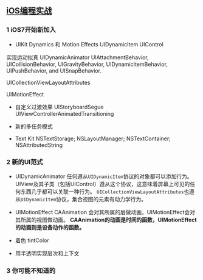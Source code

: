 [iOS编程实战](https://book.douban.com/subject/25976913/)
----------------

### 1 iOS7开始新加入
- UIKit Dynamics 和 Motion Effects
UIDynamicItem
UIControl

实现运动拟真
UIDynamicAnimator <UIDynamicItem>
 UIAttachmentBehavior, UICollisionBehavior, UIGravityBehavior, UIDynamicItemBehavior, UIPushBehavior, and UISnapBehavior.

UICollectionViewLayoutAttributes <UIDynamicItem>

UIMotionEffect

- 自定义过渡效果
UIStoryboardSegue
UIViewControllerAnimatedTransitioning

- 新的多任务模式

- Text Kit
NSTextStorage;
NSLayoutManager;
NSTextContainer;
NSAttributedString


### 2 新的UI范式
- UIDynamicAnimator
任何遵从`UIDynamicItem`协议的对象都可以添加行为。UIView及其子类（包括UIControl）遵从这个协议，这意味着屏幕上可见的任何东西几乎都可以关联一种行为。
`UICollectionViewLayoutAttributes`也遵从`UIDynamicItem`协议，集合视图的元素有动力学行为。
- UIMotionEffect
CAAnimation 会对其所属的层做动画，UIMotionEffect会对其所属的视图做动画。
**CAAnimation的动画是时间的函数，UIMotionEffect的动画则是设备动作的函数。**

- 着色 tintColor

- 用半透明实现层次和上下文

### 3 你可能不知道的


